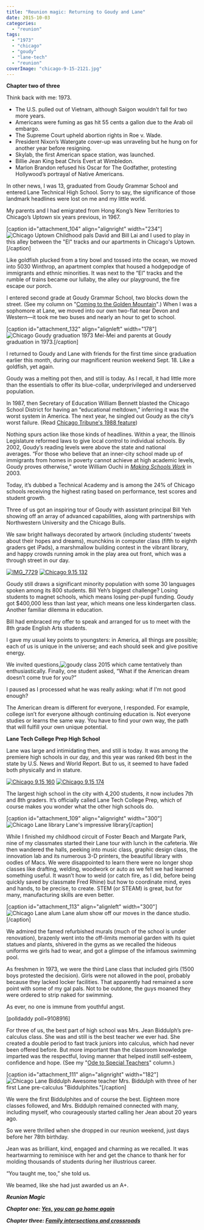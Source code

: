 ```yaml
---
title: "Reunion magic: Returning to Goudy and Lane"
date: 2015-10-03
categories: 
  - "reunion"
tags: 
  - "1973"
  - "chicago"
  - "goudy"
  - "lane-tech"
  - "reunion"
coverImage: "chicago-9-15-2121.jpg"
---
```


**Chapter two of three**

Think back with me: 1973.

- The U.S. pulled out of Vietnam, although Saigon wouldn’t fall for two more years.
- Americans were fuming as gas hit 55 cents a gallon due to the Arab oil embargo.
- The Supreme Court upheld abortion rights in Roe v. Wade.
- President Nixon’s Watergate cover-up was unraveling but he hung on for another year before resigning.
- Skylab, the first American space station, was launched.
- Billie Jean King beat Chris Evert at Wimbledon.
- Marlon Brandon refused his Oscar for The Godfather, protesting Hollywood’s portrayal of Native Americans.

In other news, I was 13, graduated from Goudy Grammar School and entered Lane Technical High School. Sorry to say, the significance of those landmark headlines were lost on me and my little world.

My parents and I had emigrated from Hong Kong’s New Territories to Chicago’s Uptown six years previous, in 1967.

\[caption id="attachment\_104" align="alignright" width="234"\]![Chicago Uptown ](images/chicago-9-15-137.jpg) Childhood pals David and Bill Lai and I used to play in this alley between the "El" tracks and our apartments in Chicago's Uptown.\[/caption\]

Like goldfish plucked from a tiny bowl and tossed into the ocean, we moved into 5030 Winthrop, an apartment complex that housed a hodgepodge of immigrants and ethnic minorities. It was next to the “El” tracks and the rumble of trains became our lullaby, the alley our playground, the fire escape our porch.<!--more-->

I entered second grade at Goudy Grammar School, two blocks down the street. (See my column on "[Coming to the Golden Mountain](http://www.meimeikirk.com/#!personal-tales/bkr35)".) When I was a sophomore at Lane, we moved into our own two-flat near Devon and Western—it took me two buses and nearly an hour to get to school.

\[caption id="attachment\_132" align="alignleft" width="178"\]![Chicago Goudy graduation 1973](images/mm-fam-grammar-school-graduate1.jpg) Mei-Mei and parents at Goudy graduation in 1973.\[/caption\]

I returned to Goudy and Lane with friends for the first time since graduation earlier this month, during our magnificent reunion weekend Sept. 18. Like a goldfish, yet again.

Goudy was a melting pot then, and still is today. As I recall, it had little more than the essentials to offer its blue-collar, underprivileged and underserved population.

In 1987, then Secretary of Education William Bennett blasted the Chicago School District for having an “educational meltdown,” inferring it was the worst system in America. The next year, he singled out Goudy as the city’s worst failure. (Read [Chicago Tribune's 1988 feature](http://articles.chicagotribune.com/1988-05-15/news/8803180492_1_pipe-mcdonald-school-day))

Nothing spurs action like those kinds of headlines. Within a year, the Illinois Legislature reformed laws to give local control to individual schools. By 2002, Goudy’s reading levels were above the state and national averages. “For those who believe that an inner-city school made up of immigrants from homes in poverty cannot achieve at high academic levels, Goudy proves otherwise,” wrote William Ouchi in _[Making Schools Work](http://books.simonandschuster.com/Making-Schools-Work/William-G-Ouchi/9781439150450)_ in 2003.

Today, it’s dubbed a Technical Academy and is among the 24% of Chicago schools receiving the highest rating based on performance, test scores and student growth.

Three of us got an inspiring tour of Goudy with assistant principal Bill Yeh showing off an array of advanced capabilities, along with partnerships with Northwestern University and the Chicago Bulls.

We saw bright hallways decorated by artwork (including students’ tweets about their hopes and dreams), munchkins in computer class (fifth to eighth graders get iPads), a marshmallow building contest in the vibrant library, and happy crowds running amok in the play area out front, which was a through street in our day.

[![IMG_7729](images/img_77291.jpg)](https://meimeichan.com/wp-content/uploads/2015/10/img_77291.jpg) [![Chicago 9.15 132](images/chicago-9-15-132.jpg)](https://meimeichan.com/wp-content/uploads/2015/09/chicago-9-15-132.jpg)

Goudy still draws a significant minority population with some 30 languages spoken among its 800 students. Bill Yeh’s biggest challenge? Losing students to magnet schools, which means losing per-pupil funding. Goudy got $400,000 less than last year, which means one less kindergarten class. Another familiar dilemma in education.

Bill had embraced my offer to speak and arranged for us to meet with the 8th grade English Arts students.

I gave my usual key points to youngsters: in America, all things are possible; each of us is unique in the universe; and each should seek and give positive energy.

We invited questions,![goudy class 2015](images/goudy-class-2015.jpg) which came tentatively than enthusiastically. Finally, one student asked, “What if the American dream doesn’t come true for you?”

I paused as I processed what he was really asking: what if I'm not good enough?

The American dream is different for everyone, I responded. For example, college isn’t for everyone although continuing education is. Not everyone studies or learns the same way. You have to find your own way, the path that will fulfill your own unique potential.

**Lane Tech College Prep High School**

Lane was large and intimidating then, and still is today. It was among the premiere high schools in our day, and this year was ranked 6th best in the state by U.S. News and World Report. But to us, it seemed to have faded both physically and in stature.

[![Chicago 9.15 160](images/chicago-9-15-160.jpg)](https://meimeichan.com/wp-content/uploads/2015/09/chicago-9-15-160.jpg) [![Chicago 9.15 174](images/chicago-9-15-174.jpg)](https://meimeichan.com/wp-content/uploads/2015/09/chicago-9-15-174.jpg)

The largest high school in the city with 4,200 students, it now includes 7th and 8th graders. It’s officially called Lane Tech College Prep, which of course makes you wonder what the other high schools do.

\[caption id="attachment\_109" align="alignright" width="300"\]![Chicago Lane library](images/chicago-9-15-195.jpg) Lane's impressive library\[/caption\]

While I finished my childhood circuit of Foster Beach and Margate Park, nine of my classmates started their Lane tour with lunch in the cafeteria. We then wandered the halls, peeking into music class, graphic design class, the innovation lab and its numerous 3-D printers, the beautiful library with oodles of Macs. We were disappointed to learn there were no longer shop classes like drafting, welding, woodwork or auto as we felt we had learned something useful. It wasn’t how to weld (or catch fire, as I did, before being quickly saved by classmate Fred Rhine) but how to coordinate mind, eyes and hands, to be precise, to create. STEM (or STEAM) is great, but for many, manufacturing skills are even better.

\[caption id="attachment\_113" align="alignleft" width="300"\]![Chicago Lane alum](images/chicago-9-15-186.jpg) Lane alum show off our moves in the dance studio.\[/caption\]

We admired the famed refurbished murals (much of the school is under renovation), brazenly went into the off-limits memorial garden with its quiet statues and plants, shivered in the gyms as we recalled the hideous uniforms we girls had to wear, and got a glimpse of the infamous swimming pool.

As freshmen in 1973, we were the third Lane class that included girls (1500 boys protested the decision). Girls were not allowed in the pool, probably because they lacked locker facilities. That apparently had remained a sore point with some of my gal pals. Not to be outdone, the guys moaned they were ordered to strip naked for swimming.

As ever, no one is immune from youthful angst.

\[polldaddy poll=9108916\]

For three of us, the best part of high school was Mrs. Jean Biddulph’s pre-calculus class. She was and still is the best teacher we ever had. She created a double period to fast track juniors into calculus, which had never been offered before. But more important than the classroom knowledge imparted was the respectful, loving manner that helped instill self-esteem, confidence and hope. (See my "[Ode to Special Teachers](http://www.meimeikirk.com/#!ode-to-our-special-teachers/dkx45)" column.)

\[caption id="attachment\_111" align="alignright" width="182"\]![Chicago Lane Biddulph](images/fullsizerender-1.jpg) Awesome teacher Mrs. Biddulph with three of her first Lane pre-calculus "Biddulphites."\[/caption\]

We were the first Biddulphites and of course the best. Eighteen more classes followed, and Mrs. Biddulph remained connected with many, including myself, who courageously started calling her Jean about 20 years ago.

So we were thrilled when she dropped in our reunion weekend, just days before her 78th birthday.

Jean was as brilliant, kind, engaged and charming as we recalled. It was heartwarming to reminisce with her and get the chance to thank her for molding thousands of students during her illustrious career.

“You taught me, too,” she told us.

We beamed, like she had just awarded us an A+.

**_Reunion Magic_**

**_Chapter one: [Yes, you can go home again](https://meimeikirk.wordpress.com/2015/09/28/reunion-magic-yes-you-can-go-home-again/)_**

**_Chapter three: [Family intersections and crossroads](https://meimeikirk.wordpress.com/2015/10/13/reunion-magic-family-intersections-and-crossroads/)_**
